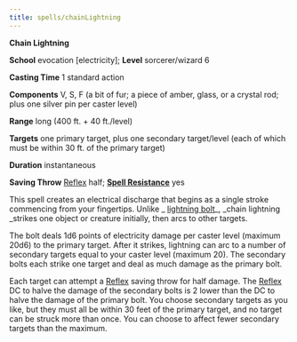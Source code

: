 ```yaml
---
title: spells/chainLightning
---
```

 **Chain Lightning**

**School** evocation [electricity]; **Level** sorcerer/wizard 6

**Casting Time** 1 standard action

**Components** V, S, F (a bit of fur; a piece of amber, glass, or a crystal rod; plus one silver pin per caster level)

**Range** long (400 ft. + 40 ft./level)

**Targets** one primary target, plus one secondary target/level (each of which must be within 30 ft. of the primary target)

**Duration** instantaneous

**Saving Throw** [Reflex](../combat.md#_reflex) half; **[Spell Resistance](../glossary.md#_spell-resistance)** yes

This spell creates an electrical discharge that begins as a single stroke commencing from your fingertips. Unlike _ [lightning bolt](lightningBolt.md#_lightning-bolt)_, _chain lightning _strikes one object or creature initially, then arcs to other targets.

The bolt deals 1d6 points of electricity damage per caster level (maximum 20d6) to the primary target. After it strikes, lightning can arc to a number of secondary targets equal to your caster level (maximum 20). The secondary bolts each strike one target and deal as much damage as the primary bolt.

Each target can attempt a [Reflex](../combat.md#_reflex) saving throw for half damage. The [Reflex](../combat.md#_reflex) DC to halve the damage of the secondary bolts is 2 lower than the DC to halve the damage of the primary bolt. You choose secondary targets as you like, but they must all be within 30 feet of the primary target, and no target can be struck more than once. You can choose to affect fewer secondary targets than the maximum.

